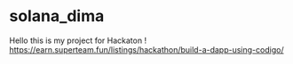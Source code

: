 # solana_dima
Hello this is my project for Hackaton ! https://earn.superteam.fun/listings/hackathon/build-a-dapp-using-codigo/

